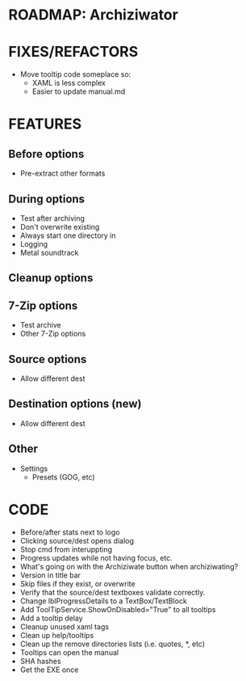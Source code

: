 ﻿# ROADMAP: Archiziwator

# FIXES/REFACTORS
* Move tooltip code someplace so:
  * XAML is less complex
  * Easier to update manual.md

# FEATURES

## Before options
* Pre-extract other formats

## During options
* Test after archiving
* Don't overwrite existing
* Always start one directory in
* Logging
* Metal soundtrack

## Cleanup options

## 7-Zip options
* Test archive
* Other 7-Zip options

## Source options
* Allow different dest

## Destination options (new)
* Allow different dest

## Other
* Settings
  * Presets (GOG, etc)

# CODE
* Before/after stats next to logo
* Clicking source/dest opens dialog
* Stop cmd from interuppting
* Progress updates while not having focus, etc.
* What's going on with the Archiziwate button when archiziwating?
* Version in title bar
* Skip files if they exist, or overwrite
* Verify that the source/dest textboxes validate correctly.
* Change lblProgressDetails to a TextBox/TextBlock
* Add ToolTipService.ShowOnDisabled="True" to all tooltips
* Add a tooltip delay
* Cleanup unused xaml tags
* Clean up help/tooltips
* Clean up the remove directories lists (i.e. quotes, *, etc)
* Tooltips can open the manual
* SHA hashes
* Get the EXE once